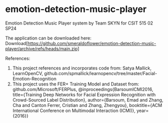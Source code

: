 # emotion-detection-music-player
Emotion Detection Music Player system by Team SKYN for CSIT 515 02 SP24

The application can be downloaded here: Download[https://github.com/smeraldoflower/emotion-detection-music-player/archive/refs/heads/main.zip]

References:
1. This project references and incorporates code from: Satya Mallick, LearnOpenCV, github.com/spmallick/learnopencv/tree/master/Facial-Emotion-Recognition
2. This project uses the FER+ Training Model and Dataset from:  github.com/Microsoft/FERPlus, @inproceedings{BarsoumICMI2016, title={Training Deep Networks for Facial Expression Recognition with Crowd-Sourced Label Distribution}, author={Barsoum, Emad and Zhang, Cha and Canton Ferrer, Cristian and Zhang, Zhengyou}, booktitle={ACM International Conference on Multimodal Interaction (ICMI)}, year={2016}}
